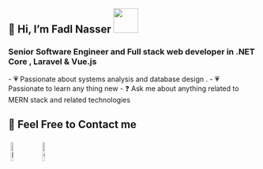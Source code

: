 
<h2>  👋 Hi, I’m Fadl Nasser <img src="https://media.giphy.com/media/W7Lz7rd1T4z7g4uS17/giphy.gif" width="50"></h2> 

<h3 align="left">Senior Software Engineer and  Full stack web developer in .NET Core , Laravel & Vue.js</h3>  
- 💗 Passionate about systems analysis and database design . 
- 💗 Passionate to learn any thing new
- ❓ Ask me about anything related to MERN stack and related technologies  

## 🥰 Feel Free to Contact me
<div align="left"> 
<a href="https://www.linkedin.com/in/fadhl-nasser-12b177208/"><img alt="linkedin" width="10%" style="padding:5px" src="https://img.icons8.com/clouds/100/000000/linkedin.png"/></a>
<a href="https://fadhl3030nasser@gmail.com" ><img alt=Gmail  width="10%" style="padding:5px" src="https://img.icons8.com/clouds/100/000000/apple-mail.png"/></a> 
</div>  
 

</td></tr></table>  

<br/>  
